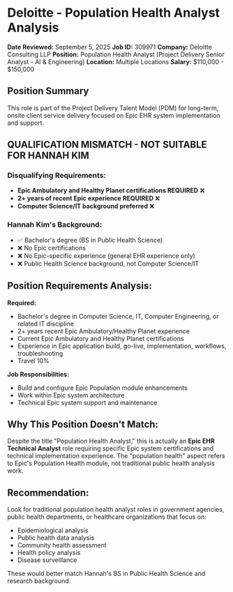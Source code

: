 # Deloitte - Population Health Analyst Analysis

**Date Reviewed:** September 5, 2025
**Job ID:** 309971
**Company:** Deloitte Consulting LLP
**Position:** Population Health Analyst (Project Delivery Senior Analyst - AI & Engineering)
**Location:** Multiple Locations
**Salary:** $110,000 - $150,000

## Position Summary
This role is part of the Project Delivery Talent Model (PDM) for long-term, onsite client service delivery focused on Epic EHR system implementation and support.

## QUALIFICATION MISMATCH - NOT SUITABLE FOR HANNAH KIM

### Disqualifying Requirements:
- **Epic Ambulatory and Healthy Planet certifications REQUIRED** ❌
- **2+ years of recent Epic experience REQUIRED** ❌ 
- **Computer Science/IT background preferred** ❌

### Hannah Kim's Background:
- ✅ Bachelor's degree (BS in Public Health Science)
- ❌ No Epic certifications
- ❌ No Epic-specific experience (general EHR experience only)
- ❌ Public Health Science background, not Computer Science/IT

## Position Requirements Analysis:
**Required:**
- Bachelor's degree in Computer Science, IT, Computer Engineering, or related IT discipline
- 2+ years recent Epic Ambulatory/Healthy Planet experience
- Current Epic Ambulatory and Healthy Planet certifications
- Experience in Epic application build, go-live, implementation, workflows, troubleshooting
- Travel 10%

**Job Responsibilities:**
- Build and configure Epic Population module enhancements
- Work within Epic system architecture
- Technical Epic system support and maintenance

## Why This Position Doesn't Match:
Despite the title "Population Health Analyst," this is actually an **Epic EHR Technical Analyst** role requiring specific Epic system certifications and technical implementation experience. The "population health" aspect refers to Epic's Population Health module, not traditional public health analysis work.

## Recommendation:
Look for traditional population health analyst roles in government agencies, public health departments, or healthcare organizations that focus on:
- Epidemiological analysis
- Public health data analysis  
- Community health assessment
- Health policy analysis
- Disease surveillance

These would better match Hannah's BS in Public Health Science and research background.